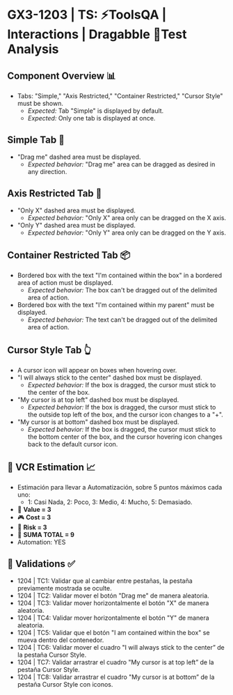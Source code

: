 # GX3-1203 | TS: ⚡️ToolsQA | Interactions | Dragabble 🔬Test Analysis

## **Component Overview 📊**

-   Tabs: "Simple," "Axis Restricted," "Container Restricted," "Cursor Style" must be shown.
    -   _Expected:_ Tab "Simple" is displayed by default.
    -   _Expected:_ Only one tab is displayed at once.

## **Simple Tab 🎨**

-   "Drag me" dashed area must be displayed.
    -   _Expected behavior:_ "Drag me" area can be dragged as desired in any direction.

## **Axis Restricted Tab 📏**

-   "Only X" dashed area must be displayed.
    -   _Expected behavior:_ "Only X" area only can be dragged on the X axis.
-   "Only Y" dashed area must be displayed.
    -   _Expected behavior:_ "Only Y" area only can be dragged on the Y axis.

## **Container Restricted Tab 📦**

-   Bordered box with the text "I'm contained within the box" in a bordered area of action must be displayed.
    -   _Expected behavior:_ The box can't be dragged out of the delimited area of action.
-   Bordered box with the text "I'm contained within my parent" must be displayed.
    -   _Expected behavior:_ The text can't be dragged out of the delimited area of action.

## **Cursor Style Tab 👆**

-   A cursor icon will appear on boxes when hovering over.
-   "I will always stick to the center" dashed box must be displayed.
    -   _Expected behavior:_ If the box is dragged, the cursor must stick to the center of the box.
-   "My cursor is at top left" dashed box must be displayed.
    -   _Expected behavior:_ If the box is dragged, the cursor must stick to the outside top left of the box, and the cursor icon changes to a "+".
-   "My cursor is at bottom" dashed box must be displayed.
    -   _Expected behavior:_ If the box is dragged, the cursor must stick to the bottom center of the box, and the cursor hovering icon changes back
        to the default cursor icon.

## 💊 **VCR Estimation 📈**

-   Estimación para llevar a Automatización, sobre 5 puntos máximos cada uno:
    -   1: Casi Nada, 2: Poco, 3: Medio, 4: Mucho, 5: Demasiado.
-   📜 **Value = 3**
-   🎮 **Cost = 3**
-   🚩 **Risk = 3**
-   🎲 **SUMA TOTAL = 9**
-   Automation: YES

## 🧪 **Validations ✅**

-   1204 | TC1: Validar que al cambiar entre pestañas, la pestaña previamente mostrada se oculte.
-   1204 | TC2: Validar mover el botón "Drag me" de manera aleatoria.
-   1204 | TC3: Validar mover horizontalmente el botón "X" de manera aleatoria.
-   1204 | TC4: Validar mover horizontalmente el botón "Y" de manera aleatoria.
-   1204 | TC5: Validar que el botón "I am contained within the box" se mueva dentro del contenedor.
-   1204 | TC6: Validar mover el cuadro "I will always stick to the center” de la pestaña Cursor Style.
-   1204 | TC7: Validar arrastrar el cuadro "My cursor is at top left” de la pestaña Cursor Style.
-   1204 | TC8: Validar arrastrar el cuadro "My cursor is at bottom” de la pestaña Cursor Style con iconos.
